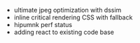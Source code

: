 - ultimate jpeg optimization with dssim
- inline critical rendering CSS with fallback
- hipumnk perf status
- adding react to existing code base 
